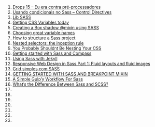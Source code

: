 1. [Drops 15 – Eu era contra pré-processadores](http://tableless.com.br/drops-15-eu-era-contra-pre-processadores/)
1. [Usando condicionais no Sass – Control Directives](http://tableless.com.br/usando-condicionais-sass-control-directives/)
1. [Lib SASS](http://libsass.org/)
1. [Getting CSS Variables today](http://css3.bradshawenterprises.com/blog/css-variables/)
1. [Creating a Box shadow @mixin using SASS](http://stackoverflow.com/questions/10435056/creating-a-box-shadow-mixin-using-sass)
1. [Choosing great variable names](http://thesassway.com/beginner/variable-naming)
1. [How to structure a Sass project](http://thesassway.com/beginner/how-to-structure-a-sass-project)
1. [Nested selectors: the inception rule](http://thesassway.com/beginner/the-inception-rule)
1. [You Probably Shouldnt Be Nesting Your CSS](http://sriharisriraman.in/blog/2013/09/08/dont-nest-css/)
1. [Getting started with Sass and Compass](http://thesassway.com/beginner/getting-started-with-sass-and-compass)
1. [Using Sass with Jekyll](http://markdotto.com/2014/09/25/sass-and-jekyll/)
1. [Responsive Web Design in Sass Part 1: Fluid layouts and fluid images](http://thesassway.com/intermediate/responsive-web-design-part-1)
1. [Grid simples com SASS](http://tableless.com.br/grid-simples-com-sass/)
1. [GETTING STARTED WITH SASS AND BREAKPOINT MIXIN](http://responsivedesign.is/develop/getting-started-with-sass)
1. [A Simple Gulp’y Workflow For Sass](http://www.sitepoint.com/simple-gulpy-workflow-sass/)
1. [What’s the Difference Between Sass and SCSS?](http://www.sitepoint.com/whats-difference-sass-scss/)
1.
1.
1.
1.
1.
1.
1.
